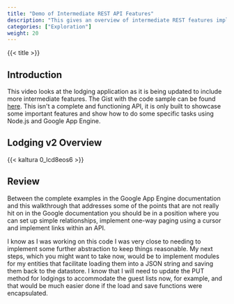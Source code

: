 ```yaml
---
title: "Demo of Intermediate REST API Features"
description: "This gives an overview of intermediate REST features implemented in Google App Engine using Node.js"
categories: ["Exploration"]
weight: 20
---
```

<!--- Make sure to fill out the title and description above, they will be used when generating lists of exploration topics -->
<!--- The weight above determines what order this will be shown among other exploration topics in this same folder, lower numbers are shown first. Start using at least multiples of 5, that way if you need to add a content page between existing ones there are enough open weights to do so. They are integers only -->

{{< title >}}
## Introduction
<!--- Introduce the content of this exploration -->
This video looks at the lodging application as it is being updated to include more intermediate features. The Gist with the code sample can be found [here](https://gist.github.com/wolfordj/3080eeec83bdc3bcc916c3c8fcd3b383). This isn't a complete and functioning API, it is only built to showcase some important features and show how to do some specific tasks using Node.js and Google App Engine.

## Lodging v2 Overview
{{< kaltura 0_lcd8eos6 >}}


## Review
<!--- Encourage students to reflect on what they should have learned from this exploration. -->
Between the complete examples in the Google App Engine documentation and this walkthrough that addresses some of the points that are not really hit on in the Google documentation you should be in a position where you can set up simple relationships, implement one-way paging using a cursor and implement links within an API.

I know as I was working on this code I was very close to needing to implement some further abstraction to keep things reasonable. My next steps, which you might want to take now, would be to implement modules for my entities that facilitate loading them into a JSON string and saving them back to the datastore. I know that I will need to update the PUT method for lodgings to accommodate the guest lists now, for example, and that would be much easier done if the load and save functions were encapsulated.